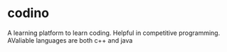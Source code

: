 # codino

A learning platform to learn coding. Helpful in competitive programming. AValiable languages are both c++ and java
